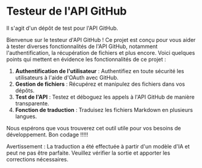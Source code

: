 # Testeur de l'API GitHub

Il s'agit d'un dépôt de test pour l'API GitHub.

Bienvenue sur le testeur d'API GitHub ! Ce projet est conçu pour vous aider à tester diverses fonctionnalités de l'API GitHub, notamment l'authentification, la récupération de fichiers et plus encore. Voici quelques points qui mettent en évidence les fonctionnalités de ce projet :

1. **Authentification de l'utilisateur** : Authentifiez en toute sécurité les utilisateurs à l'aide d'OAuth avec GitHub.
2. **Gestion de fichiers** : Récupérez et manipulez des fichiers dans vos dépôts.
3. **Test de l'API** : Testez et déboguez les appels à l'API GitHub de manière transparente.
4. **Fonction de traduction** : Traduisez les fichiers Markdown en plusieurs langues.

Nous espérons que vous trouverez cet outil utile pour vos besoins de développement. Bon codage !!!!!


Avertissement : La traduction a été effectuée à partir d'un modèle d'IA et peut ne pas être parfaite. Veuillez vérifier la sortie et apporter les corrections nécessaires.
